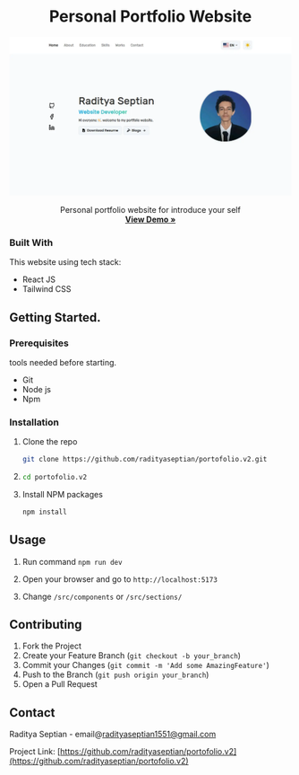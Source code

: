 <h1 align="center">Personal Portfolio Website</h1>

<div align="center">
  <a href="https://www.radityaseptian.my.id/">
    <img src="./src/assets/demo/portofolio.v2.webp" alt="Logo">
  </a>

  <p align="center">
    Personal portfolio website for introduce your self
    <br />
    <a href="https://www.radityaseptian.my.id/"><strong>View Demo »</strong></a>
    <br />
</div>

### Built With

This website using tech stack:

- React JS
- Tailwind CSS

## Getting Started.

### Prerequisites

tools needed before starting.

- Git
- Node js
- Npm

### Installation

1. Clone the repo
   ```sh
   git clone https://github.com/radityaseptian/portofolio.v2.git
   ```
2. ```sh
   cd portofolio.v2
   ```
3. Install NPM packages
   ```sh
   npm install
   ```

## Usage

1. Run command `npm run dev`

2. Open your browser and go to `http://localhost:5173`

3. Change `/src/components` or `/src/sections/`

## Contributing

1. Fork the Project
2. Create your Feature Branch (`git checkout -b your_branch`)
3. Commit your Changes (`git commit -m 'Add some AmazingFeature'`)
4. Push to the Branch (`git push origin your_branch`)
5. Open a Pull Request

## Contact

Raditya Septian - email@radityaseptian1551@gmail.com

Project Link: [https://github.com/radityaseptian/portofolio.v2](https://github.com/radityaseptian/portofolio.v2)
